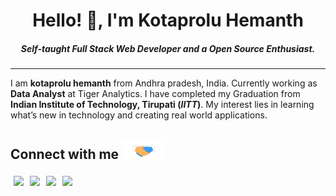 <!-- ![KOTAPROLU_HEMANTH](https://user-images.githubusercontent.com/92506047/192155843-1fa47dc6-0a6c-421c-ab4f-24693830e3b3.png) --->


<h1 align='center'> Hello! 👋, I'm Kotaprolu Hemanth </h1>
<h5 align="center"> Self-taught Full Stack Web Developer and a Open Source Enthusiast. </h5>
<hr>

I am **kotaprolu hemanth** from Andhra pradesh, India. Currently working as **Data Analyst** at Tiger Analytics. I have completed my Graduation from **Indian Institute of Technology, Tirupati (*IITT*)**.  My interest lies in learning what’s new in technology and creating real world applications.

## Connect with me <img src="https://github.com/sujana-kamasany/Profile-Assets/blob/main/assets/Handshake.gif" height="32px">

<a href="https://www.linkedin.com/in/kotaprolu-hemanth-582b511a6/" target="blank" >
  <img align="left" style="margin:5px" src="https://img.shields.io/badge/LinkedIn-0077B5?style=for-the-badge&logo=linkedin&logoColor=white" />
  </a>
<a href="https://twitter.com/theKotaprolu" target="blank" >
    <img align="left" style="margin:5px" src="https://img.shields.io/badge/Twitter-1DA1F2?style=for-the-badge&logo=twitter&logoColor=white"/>
  </a>
  <a href="https://hashnode.com/@Kotaproluhemanth" target="_blank">
    <img align="left" style="margin:5px"  src="https://img.shields.io/badge/Hashnode-2962FF?style=for-the-badge&logo=hashnode&logoColor=white" />
  </a>
  <a href="https://dev.to/hemanthkotaprolu">
    <img align="left" style="margin:5px" src="https://img.shields.io/badge/dev.to-0A0A0A?style=for-the-badge&logo=devdotto&logoColor=white" />
  </a>
